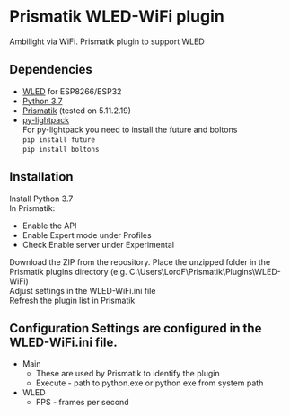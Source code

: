 # Prismatik WLED-WiFi plugin
Ambilight via WiFi. Prismatik plugin to support WLED

## Dependencies
* [WLED](https://github.com/Aircoookie/WLED "WLED") for ESP8266/ESP32
* [Python 3.7](https://www.python.org/downloads/ "Python 3.7")
* [Prismatik](https://github.com/psieg/Lightpack/releases "Prismatik") (tested on 5.11.2.19)
* [py-lightpack](https://github.com/tremby/py-lightpack "py-lightpack")  
For py-lightpack you need to install the future and boltons  
`pip install future`  
`pip install boltons`


## Installation

Install Python 3.7  
In Prismatik:
- Enable the API
- Enable Expert mode under Profiles
- Check Enable server under Experimental

Download the ZIP from the repository. 
Place the unzipped folder in the Prismatik plugins directory (e.g. C:\Users\LordF\Prismatik\Plugins\WLED-WiFi)  
Adjust settings in the WLED-WiFi.ini file  
Refresh the plugin list in Prismatik  

## Configuration Settings are configured in the WLED-WiFi.ini file.

- Main
	- These are used by Prismatik to identify the plugin
	- Execute -  path to python.exe or python exe from system path
- WLED
	- FPS - frames per second
